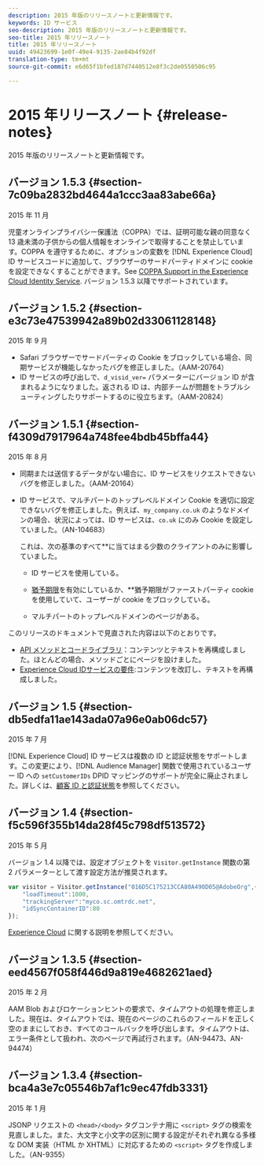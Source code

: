 ```yaml
---
description: 2015 年版のリリースノートと更新情報です。
keywords: ID サービス
seo-description: 2015 年版のリリースノートと更新情報です。
seo-title: 2015 年リリースノート
title: 2015 年リリースノート
uuid: 49423699-1e0f-49e4-9135-2ae84b4f92df
translation-type: tm+mt
source-git-commit: e6d65f1bfed187d7440512e8f3c2de0550506c95

---
```



# 2015 年リリースノート {#release-notes}

2015 年版のリリースノートと更新情報です。

## バージョン 1.5.3 {#section-7c09ba2832bd4644a1ccc3aa83abe66a}

2015 年 11 月

児童オンラインプライバシー保護法（COPPA）では、証明可能な親の同意なく 13 歳未満の子供からの個人情報をオンラインで取得することを禁止しています。COPPA を遵守するために、オプションの変数を [!DNL Experience Cloud] ID サービスコードに追加して、ブラウザーのサードパーティドメインに cookie を設定できなくすることができます。See [COPPA Support in the Experience Cloud Identity Service](../reference/coppa.md#concept-d7ddf81bebd74f129661fcec1ca19413). バージョン 1.5.3 以降でサポートされています。

## バージョン 1.5.2 {#section-e3c73e47539942a89b02d33061128148}

2015 年 9 月

* Safari ブラウザーでサードパーティの Cookie をブロックしている場合、同期サービスが機能しなかったバグを修正しました。（AAM-20764）
* ID サービスの呼び出しで、`d_visid_ver=` パラメーターにバージョン ID が含まれるようになりました。返される ID は、内部チームが問題をトラブルシューティングしたりサポートするのに役立ちます。（AAM-20824）

## バージョン 1.5.1 {#section-f4309d7917964a748fee4bdb45bffa44}

2015 年 8 月

* 同期または送信するデータがない場合に、ID サービスをリクエストできないバグを修正しました。（AAM-20164）
* ID サービスで、マルチパートのトップレベルドメイン Cookie を適切に設定できないバグを修正しました。例えば、`my_company.co.uk` のようなドメインの場合、状況によっては、ID サービスは、`co.uk` にのみ Cookie を設定していました。（AN-104683）

   これは、次の基準のすべて&#x200B;**&#x200B;に当てはまる少数のクライアントのみに影響していました。

   * ID サービスを使用している。
   * [猶予期限](../reference/analytics-reference/grace-period.md)を有効にしているか、**&#x200B;猶予期限がファーストパーティ cookie を使用していて、ユーザーが cookie をブロックしている。

   * マルチパートのトップレベルドメインのページがある。

このリリースのドキュメントで見直された内容は以下のとおりです。

* [API メソッドとコードライブラリ](../library/library.md#concept-ff27497375644a898d47984aefb21c97)：コンテンツとテキストを再構成しました。ほとんどの場合、メソッドごとにページを設けました。
* [Experience Cloud IDサービスの要件](../reference/requirements.md):コンテンツを改訂し、テキストを再構成しました。

## バージョン 1.5 {#section-db5edfa11ae143ada07a96e0ab06dc57}

2015 年 7 月

[!DNL Experience Cloud] ID サービスは複数の ID と認証状態をサポートします。この変更により、[!DNL Audience Manager] 関数で使用されているユーザー ID への `setCustomerIDs` DPID マッピングのサポートが完全に廃止されました。詳しくは、[顧客 ID と認証状態](../reference/authenticated-state.md)を参照してください。

## バージョン 1.4 {#section-f5c596f355b14da28f45c798df513572}

2015 年 5 月

バージョン 1.4 以降では、設定オブジェクトを `Visitor.getInstance` 関数の第 2 パラメーターとして渡す設定方法が推奨されます。

```js
var visitor = Visitor.getInstance("016D5C175213CCA80A490D05@AdobeOrg",{ 
    "loadTimeout":1000, 
    "trackingServer":"myco.sc.omtrdc.net", 
    "idSyncContainerID":80 
});
```

[Experience Cloud](../implementation-guides/setup-analytics.md#concept-9ebbea85cb844a15b557be572cd142fd) に関する説明を参照してください。

## バージョン 1.3.5 {#section-eed4567f058f446d9a819e4682621aed}

2015 年 2 月

AAM Blob およびロケーションヒントの要求で、タイムアウトの処理を修正しました。現在は、タイムアウトでは、現在のページのこれらのフィールドを正しく空のままにしておき、すべてのコールバックを呼び出します。タイムアウトは、エラー条件として扱われ、次のページで再試行されます。（AN-94473、AN-94474）

## バージョン 1.3.4 {#section-bca4a3e7c05546b7af1c9ec47fdb3331}

2015 年 1 月

JSONP リクエストの `<head>/<body>` タグコンテナ用に `<script>` タグの検索を見直しました。また、大文字と小文字の区別に関する設定がそれぞれ異なる多様な DOM 実装（HTML か XHTML）に対応するための `<script>` タグを作成しました。（AN-9355）
